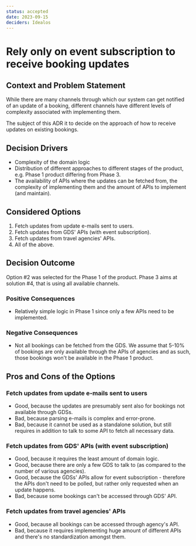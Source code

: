 ```yaml
---
status: accepted
date: 2023-09-15
deciders: Idealos
---
```

# Rely only on event subscription to receive booking updates 

## Context and Problem Statement

While there are many channels through which our system can get notified
of an update of a booking, different channels have different levels of complexity
associated with implementing them.

The subject of this ADR it to decide on the approach of how to receive
updates on existing bookings.

<!-- This is an optional element. Feel free to remove. -->
## Decision Drivers

* Complexity of the domain logic
* Distribution of different approaches to different stages of the product,
    e.g. Phase 1 product differing from Phase 3.
* The availability of APIs where the updates can be fetched from,
    the complexity of implementing them and the amount of APIs to implement
    (and maintain).

## Considered Options

1. Fetch updates from update e-mails sent to users.
2. Fetch updates from GDS' APIs (with event subscription).
3. Fetch updates from travel agencies' APIs.
4. All of the above.

## Decision Outcome

Option #2 was selected for the Phase 1 of the product. Phase 3
aims at solution #4, that is using all available channels.

<!-- This is an optional element. Feel free to remove. -->
### Positive Consequences

* Relatively simple logic in Phase 1 since only a few APIs need to be implemented.

<!-- This is an optional element. Feel free to remove. -->
### Negative Consequences

* Not all bookings can be fetched from the GDS. We assume that 5-10% of bookings
    are only available through the APIs of agencies and as such, those bookings
    won't be available in the Phase 1 product.

<!-- This is an optional element. Feel free to remove. -->
## Pros and Cons of the Options

### Fetch updates from update e-mails sent to users

* Good, because the updates are presumably sent also for bookings not available
    through GDSs.
* Bad, because parsing e-mails is complex and error-prone.
* Bad, because it cannot be used as a standalone solution, but still requires
  in addition to talk to some API to fetch all necessary data.

### Fetch updates from GDS' APIs (with event subscription)

* Good, because it requires the least amount of domain logic.
* Good, because there are only a few GDS to talk to (as compared to the number
  of various agencies).
* Good, because the GDSs' APIs allow for event subscription - therefore the
  APIs don't need to be polled, but rather only requested when an update happens.
* Bad, because some bookings can't be accessed through GDS' API.

### Fetch updates from travel agencies' APIs

* Good, because all bookings can be accessed through agency's API.
* Bad, because it requires implementing huge amount of different APIs
    and there's no standardization amongst them.
